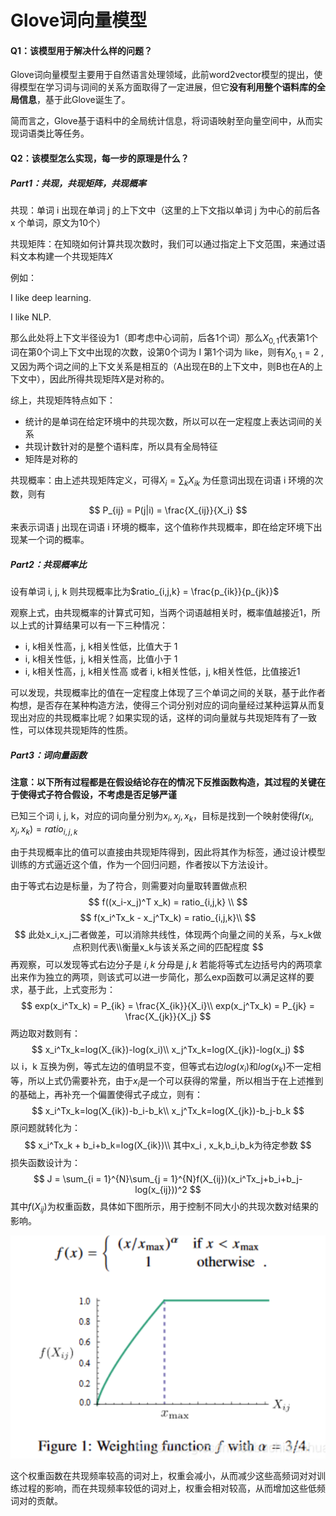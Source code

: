 # Glove词向量模型

#### Q1：该模型用于解决什么样的问题？

Glove词向量模型主要用于自然语言处理领域，此前word2vector模型的提出，使得模型在学习词与词间的关系方面取得了一定进展，但它**没有利用整个语料库的全局信息**，基于此Glove诞生了。

简而言之，Glove基于语料中的全局统计信息，将词语映射至向量空间中，从而实现词语类比等任务。

#### Q2：该模型怎么实现，每一步的原理是什么？

##### Part1：共现，共现矩阵，共现概率

共现：单词 i 出现在单词 j 的上下文中（这里的上下文指以单词 j 为中心的前后各 x 个单词，原文为10个）

共现矩阵：在知晓如何计算共现次数时，我们可以通过指定上下文范围，来通过语料文本构建一个共现矩阵$X$

例如：

I like deep learning.

I like NLP.

那么此处将上下文半径设为1（即考虑中心词前，后各1个词）那么$X_{0,1}$代表第1个词在第0个词上下文中出现的次数，设第0个词为 I 第1个词为 like，则有$X_{0,1} = 2$ ,	又因为两个词之间的上下文关系是相互的（A出现在B的上下文中，则B也在A的上下文中），因此所得共现矩阵$X$是对称的。

综上，共现矩阵特点如下：

* 统计的是单词在给定环境中的共现次数，所以可以在一定程度上表达词间的关系
* 共现计数针对的是整个语料库，所以具有全局特征
* 矩阵是对称的

共现概率：由上述共现矩阵定义，可得$X_i = \sum_k X_{ik}$ 为任意词出现在词语 i 环境的次数，则有
$$
P_{ij} = P(j|i) = \frac{X_{ij}}{X_i}
$$
来表示词语 j 出现在词语 i 环境的概率，这个值称作共现概率，即在给定环境下出现某一个词的概率。

##### Part2：共现概率比

设有单词 i, j, k 则共现概率比为$ratio_{i,j,k} = \frac{p_{ik}}{p_{jk}}$

观察上式，由共现概率的计算式可知，当两个词语越相关时，概率值越接近1，所以上式的计算结果可以有一下三种情况：

* i, k相关性高，j, k相关性低，比值大于 1
* i, k相关性低，j, k相关性高，比值小于 1
* i, k相关性高，j, k相关性高 或者 i, k相关性低，j, k相关性低，比值接近1

可以发现，共现概率比的值在一定程度上体现了三个单词之间的关联，基于此作者构想，是否存在某种构造方法，使得三个词分别对应的词向量经过某种运算从而复现出对应的共现概率比呢？如果实现的话，这样的词向量就与共现矩阵有了一致性，可以体现共现矩阵的性质。

##### Part3：词向量函数

**注意：以下所有过程都是在假设结论存在的情况下反推函数构造，其过程的关键在于使得式子符合假设，不考虑是否足够严谨**

已知三个词 i, j, k，对应的词向量分别为$x_i, x_j, x_k$，目标是找到一个映射使得$f(x_i,x_j,x_k) = ratio_{i,j,k}$

由于共现概率比的值可以直接由共现矩阵得到，因此将其作为标签，通过设计模型训练的方式逼近这个值，作为一个回归问题，作者按以下方法设计。

由于等式右边是标量，为了符合，则需要对向量取转置做点积
$$
f((x_i-x_j)^T x_k) = ratio_{i,j,k}  \\
$$
$$
f(x_i^Tx_k - x_j^Tx_k) = ratio_{i,j,k}\\
$$
$$
此处x_i,x_j二者做差，可以消除共线性，体现两个向量之间的关系，与x_k做点积则代表\\衡量x_k与该关系之间的匹配程度
$$
再观察，可以发现等式右边分子是 $i, k$ 分母是 $j, k$ 若能将等式左边括号内的两项拿出来作为独立的两项，则该式可以进一步简化，那么exp函数可以满足这样的要求，基于此，上式变形为：
$$
exp(x_i^Tx_k) = P_{ik} = \frac{X_{ik}}{X_i}\\
exp(x_j^Tx_k) = P_{jk} = \frac{X_{jk}}{X_j}
$$
两边取对数则有：
$$
x_i^Tx_k=log(X_{ik})-log(x_i)\\
x_j^Tx_k=log(X_{jk})-log(x_j)
$$
以 i，k 互换为例，等式左边的值明显不变，但等式右边$log(x_i)$和$log(x_k)$不一定相等，所以上式仍需要补充，由于$x_i$是一个可以获得的常量，所以相当于在上述推到的基础上，再补充一个偏置使得式子成立，则有：
$$
x_i^Tx_k=log(X_{ik})-b_i-b_k\\
x_j^Tx_k=log(X_{jk})-b_j-b_k
$$
原问题就转化为：
$$
x_i^Tx_k + b_i+b_k=log(X_{ik})\\
其中x_i ,  x_k,b_i,b_k为待定参数
$$
损失函数设计为：
$$
J = \sum_{i = 1}^{N}\sum_{j = 1}^{N}f(X_{ij})(x_i^Tx_j+b_i+b_j-log(x_{ij}))^2
$$
其中$f(X_{ij})$为权重函数，具体如下图所示，用于控制不同大小的共现次数对结果的影响。

![](https://github.com/AI4S-Ritsuka/Postgraduate-learning-notes/blob/main/assets/NLP/Screenshot%202024-08-12%20182727.png)

这个权重函数在共现频率较高的词对上，权重会减小，从而减少这些高频词对对训练过程的影响，而在共现频率较低的词对上，权重会相对较高，从而增加这些低频词对的贡献。

